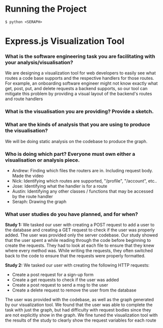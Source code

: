 # Running the Project

`
$ python <SERAPH>
`

# Express.js Visualization Tool

### What is the software engineering task you are facilitating with your analysis/visualisation?

We are designing a visualization tool for web developers to easily see what routes a code base supports and the respective handlers for those routes. For example, an onboarding software engineer might not know exactly what get, post, put, and delete requests a backend supports, so our tool can mitigate this problem by providing a visual layout of the backend's routes and route handlers

### What is the visualisation you are providing? Provide a sketch.

### What are the kinds of analysis that you are using to produce the visualisation?

We will be doing static analysis on the codebase to produce the graph.


### Who is doing which part? Everyone must own either a visualisation or analysis piece.

- Andrew: Finding which files the routers are in. Including request body. Made the video
- Nick:   Identifying which routes are supported, "/profile", "/account", etc..
- Jose:   Identifying what the handler is for a route
- Austin: Identifying any other classes / functions that may be accessed by the route handler
- Seraph: Drawing the graph

### What user studies do you have planned, and for when?

**Study 1:**
We tasked our user with creating a POST request to add a user to the database and creating a GET request to check if the user was properly added. The user was provided only the server codebase. Our study showed that the user spent a while reading through the code before beginning to create the requests. They had to look at each file to ensure that they knew where every method was. While writing the requests, they often switched back to the code to ensure that the requests were properly formatted.

**Study 2:**
We tasked our user with creating the following HTTP requests:

- Create a post request for a sign-up form
- Create a get requests to check if the user was added
- Create a post request to send a msg to the user
- Create a delete request to remove the user from the database

The user was provided with the codebase, as well as the graph generated by our visualization tool. We found that the user was able to complete the task with just the graph, but had difficulty with request bodies since they are not explicitly show in the graph. We fine tuned the visualization tool with the results of the study to clearly show the request variables for each route
